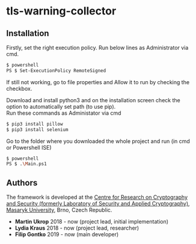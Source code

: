 # tls-warning-collector

## Installation
Firstly, set the right execution policy.
Run below lines as Administrator via cmd.
```sh
$ powershell
PS $ Set-ExecutionPolicy RemoteSigned
```
If still not working, go to file properties and Allow it to run by checking the checkbox.

Download and install python3 and on the installation screen check the option to automatically set path (to use pip).<br />
Run these commands as Administator via cmd
```sh
$ pip3 install pillow
$ pip3 install selenium
```

Go to the folder where you downloaded the whole project and run (in cmd or Powershell ISE)
```sh
$ powershell 
PS $ .\Main.ps1
```

## Authors
The framework is developed at the [Centre for Research on Cryptography and Security (formerly Laboratory of Security and Applied Cryptography)](https://www.fi.muni.cz/research/crocs/), [Masaryk University](http://www.muni.cz/), Brno, Czech Republic.
* **Martin Ukrop** 2018 - now (project lead, initial implementation)
* **Lydia Kraus** 2018 - now (project lead, researcher)
* **Filip Gontko** 2019 - now (main developer)
